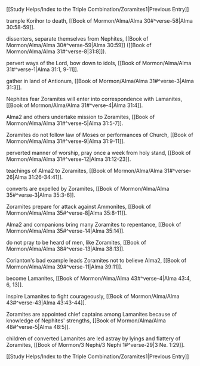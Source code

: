 [[Study Helps/Index to the Triple Combination/Zoramites1|Previous Entry]]

 trample Korihor to death, [[Book of Mormon/Alma/Alma 30#^verse-58|Alma 30:58-59]].

 dissenters, separate themselves from Nephites, [[Book of Mormon/Alma/Alma 30#^verse-59|Alma 30:59]] ([[Book of Mormon/Alma/Alma 31#^verse-8|31:8]]).

 pervert ways of the Lord, bow down to idols, [[Book of Mormon/Alma/Alma 31#^verse-1|Alma 31:1, 9-11]].

 gather in land of Antionum, [[Book of Mormon/Alma/Alma 31#^verse-3|Alma 31:3]].

 Nephites fear Zoramites will enter into correspondence with Lamanites, [[Book of Mormon/Alma/Alma 31#^verse-4|Alma 31:4]].

 Alma2 and others undertake mission to Zoramites, [[Book of Mormon/Alma/Alma 31#^verse-5|Alma 31:5-7]].

 Zoramites do not follow law of Moses or performances of Church, [[Book of Mormon/Alma/Alma 31#^verse-9|Alma 31:9-11]].

 perverted manner of worship, pray once a week from holy stand, [[Book of Mormon/Alma/Alma 31#^verse-12|Alma 31:12-23]].

 teachings of Alma2 to Zoramites, [[Book of Mormon/Alma/Alma 31#^verse-26|Alma 31:26-34:41]].

 converts are expelled by Zoramites, [[Book of Mormon/Alma/Alma 35#^verse-3|Alma 35:3-6]].

 Zoramites prepare for attack against Ammonites, [[Book of Mormon/Alma/Alma 35#^verse-8|Alma 35:8-11]].

 Alma2 and companions bring many Zoramites to repentance, [[Book of Mormon/Alma/Alma 35#^verse-14|Alma 35:14]].

 do not pray to be heard of men, like Zoramites, [[Book of Mormon/Alma/Alma 38#^verse-13|Alma 38:13]].

 Corianton's bad example leads Zoramites not to believe Alma2, [[Book of Mormon/Alma/Alma 39#^verse-11|Alma 39:11]].

 become Lamanites, [[Book of Mormon/Alma/Alma 43#^verse-4|Alma 43:4, 6, 13]].

 inspire Lamanites to fight courageously, [[Book of Mormon/Alma/Alma 43#^verse-43|Alma 43:43-44]].

 Zoramites are appointed chief captains among Lamanites because of knowledge of Nephites' strengths, [[Book of Mormon/Alma/Alma 48#^verse-5|Alma 48:5]].

 children of converted Lamanites are led astray by lyings and flattery of Zoramites, [[Book of Mormon/3 Nephi/3 Nephi 1#^verse-29|3 Ne. 1:29]].

[[Study Helps/Index to the Triple Combination/Zoramites1|Previous Entry]]